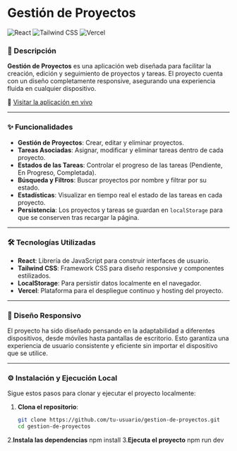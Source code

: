# Gestión de Proyectos

![React](https://img.shields.io/badge/React-v18.2.0-blue.svg)
![Tailwind CSS](https://img.shields.io/badge/TailwindCSS-v3.2.0-blueviolet.svg)
![Vercel](https://img.shields.io/badge/Deployed%20on-Vercel-black.svg)

### 📝 Descripción
**Gestión de Proyectos** es una aplicación web diseñada para facilitar la creación, edición y seguimiento de proyectos y tareas. El proyecto cuenta con un diseño completamente responsive, asegurando una experiencia fluida en cualquier dispositivo.

🚀 [Visitar la aplicación en vivo](https://gestion-de-proyectos-six.vercel.app)

---

### ✨ Funcionalidades
- **Gestión de Proyectos**: Crear, editar y eliminar proyectos.
- **Tareas Asociadas**: Asignar, modificar y eliminar tareas dentro de cada proyecto.
- **Estados de las Tareas**: Controlar el progreso de las tareas (Pendiente, En Progreso, Completada).
- **Búsqueda y Filtros**: Buscar proyectos por nombre y filtrar por su estado.
- **Estadísticas**: Visualizar en tiempo real el estado de las tareas en cada proyecto.
- **Persistencia**: Los proyectos y tareas se guardan en `localStorage` para que se conserven tras recargar la página.

---

### 🛠️ Tecnologías Utilizadas
- **React**: Librería de JavaScript para construir interfaces de usuario.
- **Tailwind CSS**: Framework CSS para diseño responsive y componentes estilizados.
- **LocalStorage**: Para persistir datos localmente en el navegador.
- **Vercel**: Plataforma para el despliegue continuo y hosting del proyecto.

---

### 📱 Diseño Responsivo
El proyecto ha sido diseñado pensando en la adaptabilidad a diferentes dispositivos, desde móviles hasta pantallas de escritorio. Esto garantiza una experiencia de usuario consistente y eficiente sin importar el dispositivo que se utilice.

---

### ⚙️ Instalación y Ejecución Local
Sigue estos pasos para clonar y ejecutar el proyecto localmente:

1. **Clona el repositorio**:
   ```bash
   git clone https://github.com/tu-usuario/gestion-de-proyectos.git
   cd gestion-de-proyectos
2.**Instala las dependencias**
    npm install
3.**Ejecuta el proyecto**
    npm run dev

    


